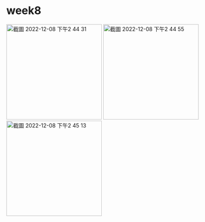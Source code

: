 # week8
<img width="250" alt="截圖 2022-12-08 下午2 44 31" src="https://user-images.githubusercontent.com/101334090/206377378-ca521305-04dc-4df3-9eef-c98d4b826000.png"> <img width="250" alt="截圖 2022-12-08 下午2 44 55" src="https://user-images.githubusercontent.com/101334090/206377389-797b8334-379f-4252-8a22-119e2554d1c6.png"> <img width="250" alt="截圖 2022-12-08 下午2 45 13" src="https://user-images.githubusercontent.com/101334090/206377398-909f2725-adb1-4613-a628-12fbd13812a5.png">
